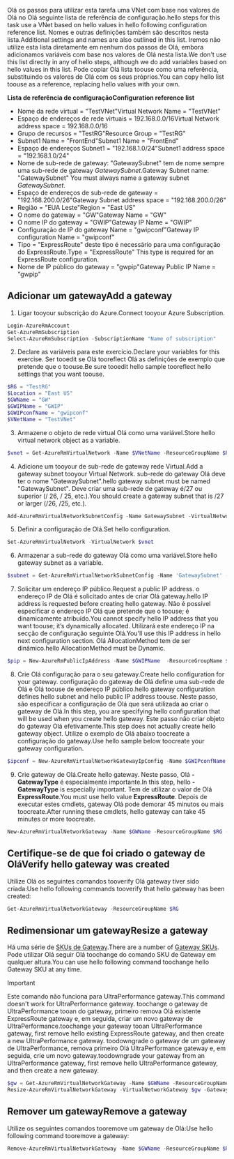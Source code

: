 <span data-ttu-id="f01a3-101">Olá os passos para utilizar esta tarefa uma VNet com base nos valores de Olá no Olá seguinte lista de referência de configuração.</span><span class="sxs-lookup"><span data-stu-id="f01a3-101">hello steps for this task use a VNet based on hello values in hello following configuration reference list.</span></span> <span data-ttu-id="f01a3-102">Nomes e outras definições também são descritos nesta lista.</span><span class="sxs-lookup"><span data-stu-id="f01a3-102">Additional settings and names are also outlined in this list.</span></span> <span data-ttu-id="f01a3-103">Iremos não utilize esta lista diretamente em nenhum dos passos de Olá, embora adicionamos variáveis com base nos valores de Olá nesta lista.</span><span class="sxs-lookup"><span data-stu-id="f01a3-103">We don't use this list directly in any of hello steps, although we do add variables based on hello values in this list.</span></span> <span data-ttu-id="f01a3-104">Pode copiar Olá lista toouse como uma referência, substituindo os valores de Olá com os seus próprios.</span><span class="sxs-lookup"><span data-stu-id="f01a3-104">You can copy hello list toouse as a reference, replacing hello values with your own.</span></span>

<span data-ttu-id="f01a3-105">**Lista de referência de configuração**</span><span class="sxs-lookup"><span data-stu-id="f01a3-105">**Configuration reference list**</span></span>

* <span data-ttu-id="f01a3-106">Nome da rede virtual = "TestVNet"</span><span class="sxs-lookup"><span data-stu-id="f01a3-106">Virtual Network Name = "TestVNet"</span></span>
* <span data-ttu-id="f01a3-107">Espaço de endereços de rede virtuais = 192.168.0.0/16</span><span class="sxs-lookup"><span data-stu-id="f01a3-107">Virtual Network address space = 192.168.0.0/16</span></span>
* <span data-ttu-id="f01a3-108">Grupo de recursos = "TestRG"</span><span class="sxs-lookup"><span data-stu-id="f01a3-108">Resource Group = "TestRG"</span></span>
* <span data-ttu-id="f01a3-109">Subnet1 Name = "FrontEnd"</span><span class="sxs-lookup"><span data-stu-id="f01a3-109">Subnet1 Name = "FrontEnd"</span></span> 
* <span data-ttu-id="f01a3-110">Espaço de endereços Subnet1 = "192.168.1.0/24"</span><span class="sxs-lookup"><span data-stu-id="f01a3-110">Subnet1 address space = "192.168.1.0/24"</span></span>
* <span data-ttu-id="f01a3-111">Nome de sub-rede de gateway: "GatewaySubnet" tem de nome sempre uma sub-rede de gateway *GatewaySubnet*.</span><span class="sxs-lookup"><span data-stu-id="f01a3-111">Gateway Subnet name: "GatewaySubnet" You must always name a gateway subnet *GatewaySubnet*.</span></span>
* <span data-ttu-id="f01a3-112">Espaço de endereços de sub-rede de gateway = "192.168.200.0/26"</span><span class="sxs-lookup"><span data-stu-id="f01a3-112">Gateway Subnet address space = "192.168.200.0/26"</span></span>
* <span data-ttu-id="f01a3-113">Região = "EUA Leste"</span><span class="sxs-lookup"><span data-stu-id="f01a3-113">Region = "East US"</span></span>
* <span data-ttu-id="f01a3-114">O nome do gateway = "GW"</span><span class="sxs-lookup"><span data-stu-id="f01a3-114">Gateway Name = "GW"</span></span>
* <span data-ttu-id="f01a3-115">O nome IP do gateway = "GWIP"</span><span class="sxs-lookup"><span data-stu-id="f01a3-115">Gateway IP Name = "GWIP"</span></span>
* <span data-ttu-id="f01a3-116">Configuração de IP do gateway Name = "gwipconf"</span><span class="sxs-lookup"><span data-stu-id="f01a3-116">Gateway IP configuration Name = "gwipconf"</span></span>
* <span data-ttu-id="f01a3-117">Tipo = "ExpressRoute" deste tipo é necessário para uma configuração do ExpressRoute.</span><span class="sxs-lookup"><span data-stu-id="f01a3-117">Type = "ExpressRoute" This type is required for an ExpressRoute configuration.</span></span>
* <span data-ttu-id="f01a3-118">Nome de IP público do gateway = "gwpip"</span><span class="sxs-lookup"><span data-stu-id="f01a3-118">Gateway Public IP Name = "gwpip"</span></span>

## <a name="add-a-gateway"></a><span data-ttu-id="f01a3-119">Adicionar um gateway</span><span class="sxs-lookup"><span data-stu-id="f01a3-119">Add a gateway</span></span>
1. <span data-ttu-id="f01a3-120">Ligar tooyour subscrição do Azure.</span><span class="sxs-lookup"><span data-stu-id="f01a3-120">Connect tooyour Azure Subscription.</span></span>

  ```powershell 
  Login-AzureRmAccount
  Get-AzureRmSubscription 
  Select-AzureRmSubscription -SubscriptionName "Name of subscription"
  ```
2. <span data-ttu-id="f01a3-121">Declare as variáveis para este exercício.</span><span class="sxs-lookup"><span data-stu-id="f01a3-121">Declare your variables for this exercise.</span></span> <span data-ttu-id="f01a3-122">Ser tooedit se Olá tooreflect Olá as definições de exemplo que pretende que o toouse.</span><span class="sxs-lookup"><span data-stu-id="f01a3-122">Be sure tooedit hello sample tooreflect hello settings that you want toouse.</span></span>

  ```powershell 
  $RG = "TestRG"
  $Location = "East US"
  $GWName = "GW"
  $GWIPName = "GWIP"
  $GWIPconfName = "gwipconf"
  $VNetName = "TestVNet"
  ```
3. <span data-ttu-id="f01a3-123">Armazene o objeto de rede virtual Olá como uma variável.</span><span class="sxs-lookup"><span data-stu-id="f01a3-123">Store hello virtual network object as a variable.</span></span>

  ```powershell
  $vnet = Get-AzureRmVirtualNetwork -Name $VNetName -ResourceGroupName $RG
  ```
4. <span data-ttu-id="f01a3-124">Adicione um tooyour de sub-rede de gateway rede Virtual.</span><span class="sxs-lookup"><span data-stu-id="f01a3-124">Add a gateway subnet tooyour Virtual Network.</span></span> <span data-ttu-id="f01a3-125">sub-rede do gateway Olá deve ter o nome "GatewaySubnet".</span><span class="sxs-lookup"><span data-stu-id="f01a3-125">hello gateway subnet must be named "GatewaySubnet".</span></span> <span data-ttu-id="f01a3-126">Deve criar uma sub-rede de gateway é/27 ou superior (/ 26, / 25, etc.).</span><span class="sxs-lookup"><span data-stu-id="f01a3-126">You should create a gateway subnet that is /27 or larger (/26, /25, etc.).</span></span>

  ```powershell
  Add-AzureRmVirtualNetworkSubnetConfig -Name GatewaySubnet -VirtualNetwork $vnet -AddressPrefix 192.168.200.0/26
  ```
5. <span data-ttu-id="f01a3-127">Definir a configuração de Olá.</span><span class="sxs-lookup"><span data-stu-id="f01a3-127">Set hello configuration.</span></span>

  ```powershell
  Set-AzureRmVirtualNetwork -VirtualNetwork $vnet
  ```
6. <span data-ttu-id="f01a3-128">Armazenar a sub-rede do gateway Olá como uma variável.</span><span class="sxs-lookup"><span data-stu-id="f01a3-128">Store hello gateway subnet as a variable.</span></span>

  ```powershell
  $subnet = Get-AzureRmVirtualNetworkSubnetConfig -Name 'GatewaySubnet' -VirtualNetwork $vnet
  ```
7. <span data-ttu-id="f01a3-129">Solicitar um endereço IP público.</span><span class="sxs-lookup"><span data-stu-id="f01a3-129">Request a public IP address.</span></span> <span data-ttu-id="f01a3-130">o endereço IP de Olá é solicitado antes de criar Olá gateway.</span><span class="sxs-lookup"><span data-stu-id="f01a3-130">hello IP address is requested before creating hello gateway.</span></span> <span data-ttu-id="f01a3-131">Não é possível especificar o endereço IP Olá que pretende que o toouse; é dinamicamente atribuído.</span><span class="sxs-lookup"><span data-stu-id="f01a3-131">You cannot specify hello IP address that you want toouse; it’s dynamically allocated.</span></span> <span data-ttu-id="f01a3-132">Utilizará este endereço IP na secção de configuração seguinte Olá.</span><span class="sxs-lookup"><span data-stu-id="f01a3-132">You'll use this IP address in hello next configuration section.</span></span> <span data-ttu-id="f01a3-133">Olá AllocationMethod tem de ser dinâmico.</span><span class="sxs-lookup"><span data-stu-id="f01a3-133">hello AllocationMethod must be Dynamic.</span></span>

  ```powershell
  $pip = New-AzureRmPublicIpAddress -Name $GWIPName  -ResourceGroupName $RG -Location $Location -AllocationMethod Dynamic
  ```
8. <span data-ttu-id="f01a3-134">Crie Olá configuração para o seu gateway.</span><span class="sxs-lookup"><span data-stu-id="f01a3-134">Create hello configuration for your gateway.</span></span> <span data-ttu-id="f01a3-135">configuração do gateway de Olá define uma sub-rede de Olá e Olá toouse de endereço IP público.</span><span class="sxs-lookup"><span data-stu-id="f01a3-135">hello gateway configuration defines hello subnet and hello public IP address toouse.</span></span> <span data-ttu-id="f01a3-136">Neste passo, são especificar a configuração de Olá que será utilizada ao criar o gateway de Olá.</span><span class="sxs-lookup"><span data-stu-id="f01a3-136">In this step, you are specifying hello configuration that will be used when you create hello gateway.</span></span> <span data-ttu-id="f01a3-137">Este passo não criar objeto do gateway Olá efetivamente.</span><span class="sxs-lookup"><span data-stu-id="f01a3-137">This step does not actually create hello gateway object.</span></span> <span data-ttu-id="f01a3-138">Utilize o exemplo de Olá abaixo toocreate a configuração do gateway.</span><span class="sxs-lookup"><span data-stu-id="f01a3-138">Use hello sample below toocreate your gateway configuration.</span></span>

  ```powershell
  $ipconf = New-AzureRmVirtualNetworkGatewayIpConfig -Name $GWIPconfName -Subnet $subnet -PublicIpAddress $pip
  ```
9. <span data-ttu-id="f01a3-139">Crie gateway de Olá.</span><span class="sxs-lookup"><span data-stu-id="f01a3-139">Create hello gateway.</span></span> <span data-ttu-id="f01a3-140">Neste passo, Olá **- GatewayType** é especialmente importante.</span><span class="sxs-lookup"><span data-stu-id="f01a3-140">In this step, hello **-GatewayType** is especially important.</span></span> <span data-ttu-id="f01a3-141">Tem de utilizar o valor de Olá **ExpressRoute**.</span><span class="sxs-lookup"><span data-stu-id="f01a3-141">You must use hello value **ExpressRoute**.</span></span> <span data-ttu-id="f01a3-142">Depois de executar estes cmdlets, gateway Olá pode demorar 45 minutos ou mais toocreate.</span><span class="sxs-lookup"><span data-stu-id="f01a3-142">After running these cmdlets, hello gateway can take 45 minutes or more toocreate.</span></span>

  ```powershell
  New-AzureRmVirtualNetworkGateway -Name $GWName -ResourceGroupName $RG -Location $Location -IpConfigurations $ipconf -GatewayType Expressroute -GatewaySku Standard
  ```

## <a name="verify-hello-gateway-was-created"></a><span data-ttu-id="f01a3-143">Certifique-se de que foi criado o gateway de Olá</span><span class="sxs-lookup"><span data-stu-id="f01a3-143">Verify hello gateway was created</span></span>
<span data-ttu-id="f01a3-144">Utilize Olá os seguintes comandos tooverify Olá gateway tiver sido criada:</span><span class="sxs-lookup"><span data-stu-id="f01a3-144">Use hello following commands tooverify that hello gateway has been created:</span></span>

```powershell
Get-AzureRmVirtualNetworkGateway -ResourceGroupName $RG
```

## <a name="resize-a-gateway"></a><span data-ttu-id="f01a3-145">Redimensionar um gateway</span><span class="sxs-lookup"><span data-stu-id="f01a3-145">Resize a gateway</span></span>
<span data-ttu-id="f01a3-146">Há uma série de [SKUs de Gateway](../articles/expressroute/expressroute-about-virtual-network-gateways.md).</span><span class="sxs-lookup"><span data-stu-id="f01a3-146">There are a number of [Gateway SKUs](../articles/expressroute/expressroute-about-virtual-network-gateways.md).</span></span> <span data-ttu-id="f01a3-147">Pode utilizar Olá seguir Olá toochange do comando SKU de Gateway em qualquer altura.</span><span class="sxs-lookup"><span data-stu-id="f01a3-147">You can use hello following command toochange hello Gateway SKU at any time.</span></span>

> [!IMPORTANT]
> <span data-ttu-id="f01a3-148">Este comando não funciona para UltraPerformance gateway.</span><span class="sxs-lookup"><span data-stu-id="f01a3-148">This command doesn't work for UltraPerformance gateway.</span></span> <span data-ttu-id="f01a3-149">toochange o gateway de UltraPerformance tooan do gateway, primeiro remova Olá existente ExpressRoute gateway e, em seguida, criar um novo gateway de UltraPerformance.</span><span class="sxs-lookup"><span data-stu-id="f01a3-149">toochange your gateway tooan UltraPerformance gateway, first remove hello existing ExpressRoute gateway, and then create a new UltraPerformance gateway.</span></span> <span data-ttu-id="f01a3-150">toodowngrade o gateway de um gateway de UltraPerformance, remova primeiro Olá UltraPerformance gateway e, em seguida, crie um novo gateway.</span><span class="sxs-lookup"><span data-stu-id="f01a3-150">toodowngrade your gateway from an UltraPerformance gateway, first remove hello UltraPerformance gateway, and then create a new gateway.</span></span>
> 
> 

```powershell
$gw = Get-AzureRmVirtualNetworkGateway -Name $GWName -ResourceGroupName $RG
Resize-AzureRmVirtualNetworkGateway -VirtualNetworkGateway $gw -GatewaySku HighPerformance
```

## <a name="remove-a-gateway"></a><span data-ttu-id="f01a3-151">Remover um gateway</span><span class="sxs-lookup"><span data-stu-id="f01a3-151">Remove a gateway</span></span>
<span data-ttu-id="f01a3-152">Utilize os seguintes comandos tooremove um gateway de Olá:</span><span class="sxs-lookup"><span data-stu-id="f01a3-152">Use hello following command tooremove a gateway:</span></span>

```powershell
Remove-AzureRmVirtualNetworkGateway -Name $GWName -ResourceGroupName $RG
```